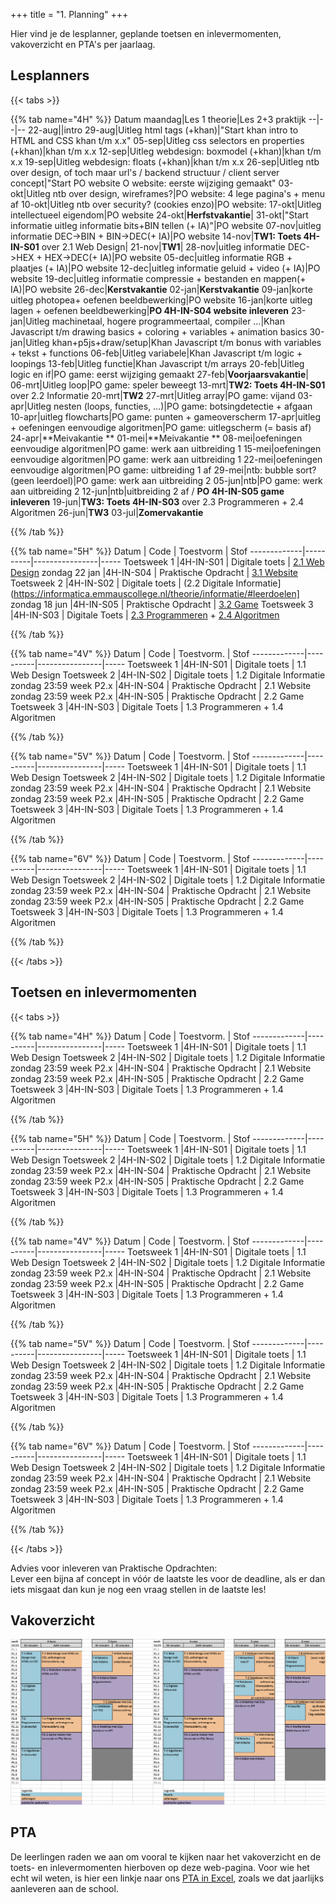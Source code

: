 +++
title = "1. Planning"
+++

Hier vind je de lesplanner, geplande toetsen en inlevermomenten, vakoverzicht en PTA's per jaarlaag.

<!--more-->


## Lesplanners

<!-- 
Tip voor het actualiseren van de lesplanners:
Edit het bronbestand in Excel (zie Emmauscollege gdrive/informatica/overzichten/lesplanners)
Bewaar (kopie) als .txt met tabs als scheidingsteken
Vervang tab door | (kan in texteditor)
Knip en plak het resultaat hieronder
-->

{{< tabs >}}

{{% tab name="4H" %}}
Datum maandag|Les 1 theorie|Les 2+3 praktijk
--|--|--
22-aug||intro
29-aug|Uitleg html tags (+khan)|"Start khan intro to HTML and CSS khan t/m x.x"
05-sep|Uitleg css selectors en properties (+khan)|khan t/m x.x
12-sep|Uitleg webdesign: boxmodel (+khan)|khan t/m x.x
19-sep|Uitleg webdesign: floats (+khan)|khan t/m x.x
26-sep|Uitleg ntb over design, of toch maar url's / backend structuur / client server concept|"Start PO website O website: eerste wijziging gemaakt"
03-okt|Uitleg ntb over design, wireframes?|PO website: 4 lege pagina's + menu af
10-okt|Uitleg ntb over security? (cookies enzo)|PO website:
17-okt|Uitleg intellectueel eigendom|PO website
24-okt|**Herfstvakantie**|
31-okt|"Start informatie uitleg informatie bits+BIN tellen (+ IA)"|PO website
07-nov|uitleg informatie DEC->BIN + BIN->DEC(+ IA)|PO website
14-nov|**TW1: Toets 4H-IN-S01** over 2.1 Web Design|
21-nov|**TW1**|
28-nov|uitleg informatie DEC->HEX + HEX->DEC(+ IA)|PO website
05-dec|uitleg informatie RGB + plaatjes (+ IA)|PO website
12-dec|uitleg informatie geluid + video (+ IA)|PO website
19-dec|uitleg informatie compressie + bestanden en mappen(+ IA)|PO website
26-dec|**Kerstvakantie**
02-jan|**Kerstvakantie**
09-jan|korte uitleg photopea+ oefenen beeldbewerking|PO website
16-jan|korte uitleg lagen + oefenen beeldbewerking|**PO 4H-IN-S04 website inleveren**
23-jan|Uitleg machinetaal, hogere programmeertaal, compiler …|Khan Javascript t/m drawing basics + coloring + variables + animation basics
30-jan|Uitleg khan+p5js+draw/setup|Khan Javascript t/m bonus with variables + tekst + functions
06-feb|Uitleg variabele|Khan Javascript t/m logic + loopings
13-feb|Uitleg functie|Khan Javascript t/m arrays
20-feb|Uitleg logic en if|PO game: eerst wijziging gemaakt
27-feb|**Voorjaarsvakantie**|
06-mrt|Uitleg loop|PO game: speler beweegt
13-mrt|**TW2: Toets 4H-IN-S01** over 2.2 Informatie
20-mrt|**TW2**
27-mrt|Uitleg array|PO game: vijand
03-apr|Uitleg nesten (loops, functies, …)|PO game: botsingdetectie + afgaan
10-apr|uitleg flowcharts|PO game: punten + gameoverscherm
17-apr|uitleg + oefeningen eenvoudige algoritmen|PO game: uitlegscherm (= basis af)
24-apr|**Meivakantie **
01-mei|**Meivakantie **
08-mei|oefeningen eenvoudige algoritmen|PO game: werk aan uitbreiding 1
15-mei|oefeningen eenvoudige algoritmen|PO game: werk aan uitbreiding 1
22-mei|oefeningen eenvoudige algoritmen|PO game: uitbreiding 1 af
29-mei|ntb: bubble sort? (geen leerdoel)|PO game: werk aan uitbreiding 2
05-jun|ntb|PO game: werk aan uitbreiding 2
12-jun|ntb|uitbreiding 2 af / **PO 4H-IN-S05 game inleveren**
19-jun|**TW3: Toets 4H-IN-S03** over 2.3 Programmeren + 2.4 Algoritmen
26-jun|**TW3**
03-jul|**Zomervakantie**

{{% /tab %}}

{{% tab name="5H" %}}
Datum        | Code     | Toestvorm     | Stof
-------------|----------|----------------|-----
 Toetsweek 1 |4H-IN-S01 | Digitale toets | [2.1 Web Design](https://informatica.emmauscollege.nl/theorie/webdesign/#leerdoelen)
 zondag 22 jan |4H-IN-S04 | Praktische Opdracht | [3.1 Website](https://informatica.emmauscollege.nl/opdrachten/website/)
 Toetsweek 2 |4H-IN-S02 | Digitale toets | (2.2 Digitale Informatie](https://informatica.emmauscollege.nl/theorie/informatie/#leerdoelen] 
 zondag 18 jun |4H-IN-S05 | Praktische Opdracht | [3.2 Game](https://informatica.emmauscollege.nl/opdrachten/game/)
 Toetsweek 3 |4H-IN-S03 | Digitale Toets | [2.3 Programmeren](https://informatica.emmauscollege.nl/theorie/programmeren/#leerdoelen) + [2.4 Algoritmen](https://informatica.emmauscollege.nl/theorie/algoritmen/#leerdoelen) 
      
{{% /tab %}}

{{% tab name="4V" %}}
Datum        | Code     | Toestvorm.     | Stof
-------------|----------|----------------|-----
 Toetsweek 1 |4H-IN-S01 | Digitale toets | 1.1 Web Design 
 Toetsweek 2 |4H-IN-S02 | Digitale toets | 1.2 Digitale Informatie 
zondag 23:59 week P2.x |4H-IN-S04 | Praktische Opdracht | 2.1 Website
zondag 23:59 week P2.x |4H-IN-S05 | Praktische Opdracht | 2.2 Game
 Toetsweek 3 |4H-IN-S03 | Digitale Toets | 1.3 Programmeren + 1.4 Algoritmen 

{{% /tab %}}

{{% tab name="5V" %}}
Datum        | Code     | Toestvorm.     | Stof
-------------|----------|----------------|-----
 Toetsweek 1 |4H-IN-S01 | Digitale toets | 1.1 Web Design 
 Toetsweek 2 |4H-IN-S02 | Digitale toets | 1.2 Digitale Informatie 
zondag 23:59 week P2.x |4H-IN-S04 | Praktische Opdracht | 2.1 Website
zondag 23:59 week P2.x |4H-IN-S05 | Praktische Opdracht | 2.2 Game
 Toetsweek 3 |4H-IN-S03 | Digitale Toets | 1.3 Programmeren + 1.4 Algoritmen     

{{% /tab %}}

{{% tab name="6V" %}}
Datum        | Code     | Toestvorm.     | Stof
-------------|----------|----------------|-----
 Toetsweek 1 |4H-IN-S01 | Digitale toets | 1.1 Web Design 
 Toetsweek 2 |4H-IN-S02 | Digitale toets | 1.2 Digitale Informatie 
zondag 23:59 week P2.x |4H-IN-S04 | Praktische Opdracht | 2.1 Website
zondag 23:59 week P2.x |4H-IN-S05 | Praktische Opdracht | 2.2 Game
 Toetsweek 3 |4H-IN-S03 | Digitale Toets | 1.3 Programmeren + 1.4 Algoritmen 
     
{{% /tab %}}

{{< /tabs >}}

## Toetsen en inlevermomenten
{{< tabs >}}

{{% tab name="4H" %}}
Datum        | Code     | Toestvorm.     | Stof
-------------|----------|----------------|-----
 Toetsweek 1 |4H-IN-S01 | Digitale toets | 1.1 Web Design 
 Toetsweek 2 |4H-IN-S02 | Digitale toets | 1.2 Digitale Informatie 
zondag 23:59 week P2.x |4H-IN-S04 | Praktische Opdracht | 2.1 Website
zondag 23:59 week P2.x |4H-IN-S05 | Praktische Opdracht | 2.2 Game
 Toetsweek 3 |4H-IN-S03 | Digitale Toets | 1.3 Programmeren + 1.4 Algoritmen   

{{% /tab %}}

{{% tab name="5H" %}}
Datum        | Code     | Toestvorm.     | Stof
-------------|----------|----------------|-----
 Toetsweek 1 |4H-IN-S01 | Digitale toets | 1.1 Web Design 
 Toetsweek 2 |4H-IN-S02 | Digitale toets | 1.2 Digitale Informatie 
zondag 23:59 week P2.x |4H-IN-S04 | Praktische Opdracht | 2.1 Website
zondag 23:59 week P2.x |4H-IN-S05 | Praktische Opdracht | 2.2 Game
 Toetsweek 3 |4H-IN-S03 | Digitale Toets | 1.3 Programmeren + 1.4 Algoritmen 
      
{{% /tab %}}

{{% tab name="4V" %}}
Datum        | Code     | Toestvorm.     | Stof
-------------|----------|----------------|-----
 Toetsweek 1 |4H-IN-S01 | Digitale toets | 1.1 Web Design 
 Toetsweek 2 |4H-IN-S02 | Digitale toets | 1.2 Digitale Informatie 
zondag 23:59 week P2.x |4H-IN-S04 | Praktische Opdracht | 2.1 Website
zondag 23:59 week P2.x |4H-IN-S05 | Praktische Opdracht | 2.2 Game
 Toetsweek 3 |4H-IN-S03 | Digitale Toets | 1.3 Programmeren + 1.4 Algoritmen 

{{% /tab %}}

{{% tab name="5V" %}}
Datum        | Code     | Toestvorm.     | Stof
-------------|----------|----------------|-----
 Toetsweek 1 |4H-IN-S01 | Digitale toets | 1.1 Web Design 
 Toetsweek 2 |4H-IN-S02 | Digitale toets | 1.2 Digitale Informatie 
zondag 23:59 week P2.x |4H-IN-S04 | Praktische Opdracht | 2.1 Website
zondag 23:59 week P2.x |4H-IN-S05 | Praktische Opdracht | 2.2 Game
 Toetsweek 3 |4H-IN-S03 | Digitale Toets | 1.3 Programmeren + 1.4 Algoritmen     

{{% /tab %}}

{{% tab name="6V" %}}
Datum        | Code     | Toestvorm.     | Stof
-------------|----------|----------------|-----
 Toetsweek 1 |4H-IN-S01 | Digitale toets | 1.1 Web Design 
 Toetsweek 2 |4H-IN-S02 | Digitale toets | 1.2 Digitale Informatie 
zondag 23:59 week P2.x |4H-IN-S04 | Praktische Opdracht | 2.1 Website
zondag 23:59 week P2.x |4H-IN-S05 | Praktische Opdracht | 2.2 Game
 Toetsweek 3 |4H-IN-S03 | Digitale Toets | 1.3 Programmeren + 1.4 Algoritmen 
     
{{% /tab %}}

{{< /tabs >}}

Advies voor inleveren van Praktische Opdrachten:<br>
Lever een bijna af concept in vóór de laatste les voor de deadline, als er dan iets misgaat dan kun je nog een vraag stellen in de laatste les!

## Vakoverzicht

![vakoverzicht havo](./vakoverzicht.png)     

## PTA

De leerlingen raden we aan om vooral te kijken naar het vakoverzicht en de toets- en inlevermomenten hierboven op deze web-pagina. Voor wie het echt wil weten, is hier een linkje naar ons [PTA in Excel](./PTA.xlsx), zoals we dat jaarlijks aanleveren aan de school.
